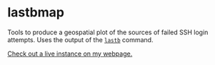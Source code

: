 # lastbmap
Tools to produce a geospatial plot of the sources of failed SSH login attempts.
Uses the output of the
[`lastb`](http://www.man7.org/linux/man-pages/man1/last.1.html) command.

[Check out a live instance on my webpage.](https://ryanwails.com/lastb.html)
